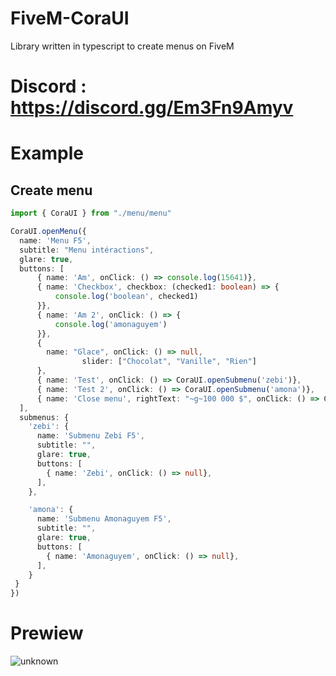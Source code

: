 # FiveM-CoraUI
Library written in typescript to create menus on FiveM

# Discord : https://discord.gg/Em3Fn9Amyv

# Example 
## Create menu
```ts
import { CoraUI } from "./menu/menu"

CoraUI.openMenu({
  name: 'Menu F5',
  subtitle: "Menu intéractions",
  glare: true,
  buttons: [
      { name: 'Am', onClick: () => console.log(15641)},
      { name: 'Checkbox', checkbox: (checked1: boolean) => {
          console.log('boolean', checked1)
      }},
      { name: 'Am 2', onClick: () => {
          console.log('amonaguyem')
      }},
      { 
        name: "Glace", onClick: () => null, 
				slider: ["Chocolat", "Vanille", "Rien"]
      },
      { name: 'Test', onClick: () => CoraUI.openSubmenu('zebi')},
      { name: 'Test 2', onClick: () => CoraUI.openSubmenu('amona')},
      { name: 'Close menu', rightText: "~g~100 000 $", onClick: () => CoraUI.closeMenu()},
  ],
  submenus: {
    'zebi': {
      name: 'Submenu Zebi F5',
      subtitle: "",
      glare: true, 
      buttons: [
        { name: 'Zebi', onClick: () => null},
      ],
    },

    'amona': {
      name: 'Submenu Amonaguyem F5',
      subtitle: "",
      glare: true, 
      buttons: [
        { name: 'Amonaguyem', onClick: () => null},
      ],
    }
 }
})
```
# Prewiew
![unknown](https://cdn.discordapp.com/attachments/836192469359394856/842524671185911818/unknown.png)
